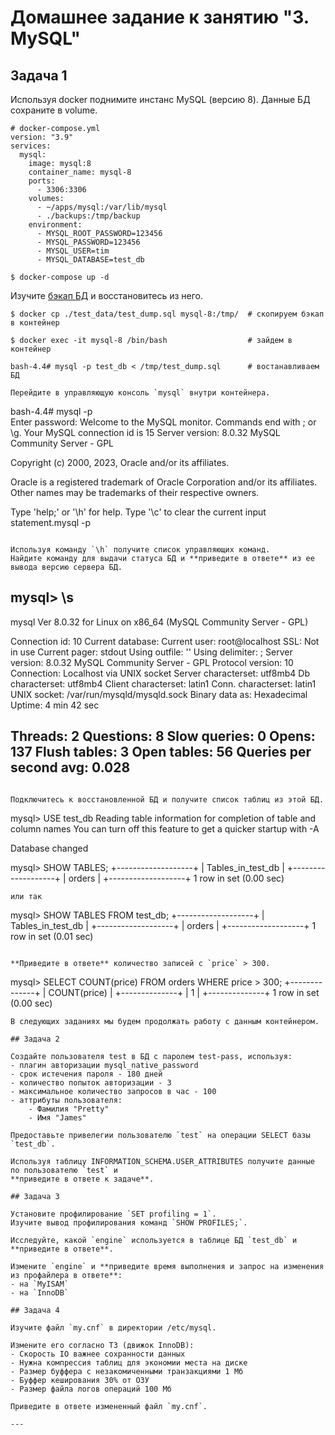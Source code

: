 # Домашнее задание к занятию "3. MySQL"

## Задача 1

Используя docker поднимите инстанс MySQL (версию 8). Данные БД сохраните в volume.
```
# docker-compose.yml
version: "3.9"
services:
  mysql:
    image: mysql:8
    container_name: mysql-8
    ports:
      - 3306:3306
    volumes:
      - ~/apps/mysql:/var/lib/mysql
      - ./backups:/tmp/backup
    environment:
      - MYSQL_ROOT_PASSWORD=123456
      - MYSQL_PASSWORD=123456
      - MYSQL_USER=tim
      - MYSQL_DATABASE=test_db
```
```
$ docker-compose up -d
```



Изучите [бэкап БД](https://github.com/netology-code/virt-homeworks/tree/virt-11/06-db-03-mysql/test_data) и 
восстановитесь из него.
```
$ docker cp ./test_data/test_dump.sql mysql-8:/tmp/  # скопируем бэкап в контейнер

$ docker exec -it mysql-8 /bin/bash                  # зайдем в контейнер

bash-4.4# mysql -p test_db < /tmp/test_dump.sql      # востанавливаем БД

Перейдите в управляющую консоль `mysql` внутри контейнера.
```
bash-4.4# mysql -p                              
Enter password: 
Welcome to the MySQL monitor.  Commands end with ; or \g.
Your MySQL connection id is 15
Server version: 8.0.32 MySQL Community Server - GPL

Copyright (c) 2000, 2023, Oracle and/or its affiliates.

Oracle is a registered trademark of Oracle Corporation and/or its
affiliates. Other names may be trademarks of their respective
owners.

Type 'help;' or '\h' for help. Type '\c' to clear the current input statement.mysql -p
```

Используя команду `\h` получите список управляющих команд.
Найдите команду для выдачи статуса БД и **приведите в ответе** из ее вывода версию сервера БД.
```
mysql> \s
--------------
mysql  Ver 8.0.32 for Linux on x86_64 (MySQL Community Server - GPL)

Connection id:          10
Current database:
Current user:           root@localhost
SSL:                    Not in use
Current pager:          stdout
Using outfile:          ''
Using delimiter:        ;
Server version:         8.0.32 MySQL Community Server - GPL
Protocol version:       10
Connection:             Localhost via UNIX socket
Server characterset:    utf8mb4
Db     characterset:    utf8mb4
Client characterset:    latin1
Conn.  characterset:    latin1
UNIX socket:            /var/run/mysqld/mysqld.sock
Binary data as:         Hexadecimal
Uptime:                 4 min 42 sec

Threads: 2  Questions: 8  Slow queries: 0  Opens: 137  Flush tables: 3  Open tables: 56  Queries per second avg: 0.028
--------------
```

Подключитесь к восстановленной БД и получите список таблиц из этой БД.
```
mysql> USE test_db
Reading table information for completion of table and column names
You can turn off this feature to get a quicker startup with -A

Database changed

mysql> SHOW TABLES;
+-------------------+
| Tables_in_test_db |
+-------------------+
| orders            |
+-------------------+
1 row in set (0.00 sec)
```
или так 
```
mysql> SHOW TABLES FROM test_db;
+-------------------+
| Tables_in_test_db |
+-------------------+
| orders            |
+-------------------+
1 row in set (0.01 sec)
```

**Приведите в ответе** количество записей с `price` > 300.
```
mysql> SELECT COUNT(price) FROM orders WHERE price > 300;
+--------------+
| COUNT(price) |
+--------------+
|            1 |
+--------------+
1 row in set (0.00 sec)
```
В следующих заданиях мы будем продолжать работу с данным контейнером.

## Задача 2

Создайте пользователя test в БД c паролем test-pass, используя:
- плагин авторизации mysql_native_password
- срок истечения пароля - 180 дней 
- количество попыток авторизации - 3 
- максимальное количество запросов в час - 100
- аттрибуты пользователя:
    - Фамилия "Pretty"
    - Имя "James"

Предоставьте привелегии пользователю `test` на операции SELECT базы `test_db`.
    
Используя таблицу INFORMATION_SCHEMA.USER_ATTRIBUTES получите данные по пользователю `test` и 
**приведите в ответе к задаче**.

## Задача 3

Установите профилирование `SET profiling = 1`.
Изучите вывод профилирования команд `SHOW PROFILES;`.

Исследуйте, какой `engine` используется в таблице БД `test_db` и **приведите в ответе**.

Измените `engine` и **приведите время выполнения и запрос на изменения из профайлера в ответе**:
- на `MyISAM`
- на `InnoDB`

## Задача 4 

Изучите файл `my.cnf` в директории /etc/mysql.

Измените его согласно ТЗ (движок InnoDB):
- Скорость IO важнее сохранности данных
- Нужна компрессия таблиц для экономии места на диске
- Размер буффера с незакомиченными транзакциями 1 Мб
- Буффер кеширования 30% от ОЗУ
- Размер файла логов операций 100 Мб

Приведите в ответе измененный файл `my.cnf`.

---
